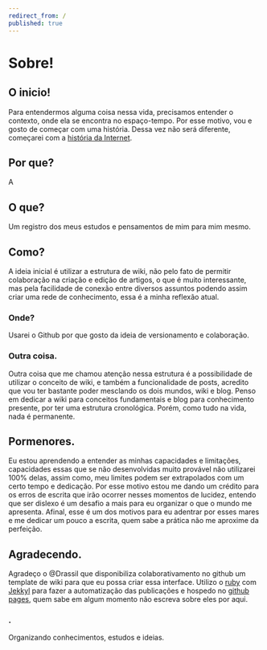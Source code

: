 ```yaml
---
redirect_from: /
published: true
---
```


# Sobre!


## O inicio!

Para entendermos alguma coisa nessa vida, precisamos entender o contexto, onde ela se encontra no espaço-tempo. Por esse motivo, vou e gosto de começar com uma história. Dessa vez não será diferente, começarei com a [história da Internet](historia_da_internet.md).

## Por que?

A

## O que?

Um registro dos meus estudos e pensamentos de mim para mim mesmo.


## Como?

A ideia inicial é utilizar a estrutura de wiki, não pelo fato de permitir colaboração na criação e edição de artigos, o que é muito interessante, mas pela facilidade de conexão entre diversos assuntos podendo assim criar uma rede de conhecimento, essa é a minha reflexão atual.

### Onde?

Usarei o Github por que gosto da ideia de versionamento e colaboração.

### Outra coisa.

Outra coisa que me chamou atenção nessa estrutura é a possibilidade de utilizar o conceito de wiki, e também a funcionalidade de posts, acredito que vou ter bastante poder mesclando os dois mundos, wiki e blog. Penso em dedicar a wiki para conceitos fundamentais e blog para conhecimento presente, por ter uma estrutura cronológica. Porém, como tudo na vida, nada é permanente.

## Pormenores.

Eu estou aprendendo a entender as minhas capacidades e limitações, capacidades essas que se não desenvolvidas muito provável não utilizarei 100% delas, assim como, meu limites podem ser extrapolados com um certo tempo e dedicação. Por esse motivo estou me dando um crédito para os erros de escrita que irão ocorrer nesses momentos de lucidez, entendo que ser dislexo é um desafio a mais para eu organizar o que o mundo me apresenta. Afinal, esse é um dos motivos para eu adentrar por esses mares e me dedicar um pouco a escrita, quem sabe a prática não me aproxime da perfeição.

## Agradecendo.

Agradeço o @Drassil que disponibiliza colaborativamento no github um template de wiki para que eu possa criar essa interface. Utilizo o [ruby](https://www.ruby-lang.org/pt/) com [Jekkyl](https://jekyllrb.com/) para fazer a automatização das publicações e hospedo no [github pages](https://pages.github.com/), quem sabe em algum momento não escreva sobre eles por aqui. 

### .

Organizando conhecimentos, estudos e ideias.
